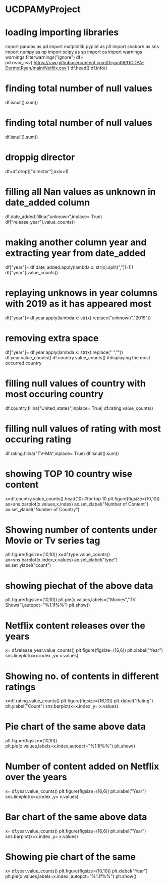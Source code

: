 # UCDPAMyProject
# loading importing libraries
import pandas as pd
import matplotlib.pyplot as plt
import seaborn as sns
import numpy as np
import scipy as sp
import os
import warnings
warnings.filterwarnings("ignore")
df= pd.read_csv('https://raw.githubusercontent.com/Dryan06/UCDPA-DermotRyan/main/Netflix.csv')
df.head()
df.info()
# finding total number of null values
df.isnull().sum()
# finding total number of null values
df.isnull().sum()
# droppig director
df=df.drop(["director"],axis=1)
# filling all Nan values as unknown in date_added column 
df.date_added.fillna("unknown",inplace= True)
df["release_year"].value_counts()
# making another column year and extracting year from date_added
df["year"]= df.date_added.apply(lambda x: str(x).split(",")[-1])
df["year"].value_counts()
# replaying unknows in year columns with 2019 as it has appeared most 
df["year"]= df.year.apply(lambda x: str(x).replace("unknown","2019"))
# removing extra space
df["year"]= df.year.apply(lambda x: str(x).replace(" ",""))
df.year.value_counts()
df.country.value_counts() #displaying the most occurred country
# filling null values of country with most occuring country
df.country.fillna("United_states",inplace= True)
df.rating.value_counts() 
# filling null values of rating with most occuring rating
df.rating.fillna("TV-MA",inplace= True)
df.isnull().sum()
# showing TOP 10 country wise content
x=df.country.value_counts().head(10) #for top 10
plt.figure(figsize=(10,10))
ax=sns.barplot(x.values,x.index)
ax.set_xlabel("Number of Content")
ax.set_ylabel("Number of Country")
# Showing number of contents under Movie or Tv series tag
plt.figure(figsize=(10,10))
x=df.type.value_counts()
ax=sns.barplot(x.index,x.values)
ax.set_xlabel("type")
ax.set_ylabel("count")
# showing piechat of the above data 
plt.figure(figsize=(10,10))
plt.pie(x.values,labels=["Movies","TV Shows"],autopct="%1.1f%%")
plt.show()
# Netflix content releases over the years
x= df.release_year.value_counts()
plt.figure(figsize=(16,6))
plt.xlabel("Year")
sns.lineplot(x=x.index ,y= x.values)
# Showing  no. of contents in different ratings 
x=df.rating.value_counts()
plt.figure(figsize=(16,10))
plt.xlabel("Rating")
plt.ylabel("Count")
sns.barplot(x=x.index ,y= x.values)
# Pie chart of the same above data 
plt.figure(figsize=(10,10))
plt.pie(x.values,labels=x.index,autopct="%1.1f%%")
plt.show()
# Number of content added on Netflix over the years
x= df.year.value_counts()
plt.figure(figsize=(16,6))
plt.xlabel("Year")
sns.lineplot(x=x.index ,y= x.values)
# Bar chart of the same above data 
x= df.year.value_counts()
plt.figure(figsize=(16,6))
plt.xlabel("Year")
sns.barplot(x=x.index ,y= x.values)
# Showing pie chart of the same 
x= df.year.value_counts()
plt.figure(figsize=(10,10))
plt.xlabel("Year")
plt.pie(x.values,labels=x.index ,autopct="%1.1f%%")
plt.show()
